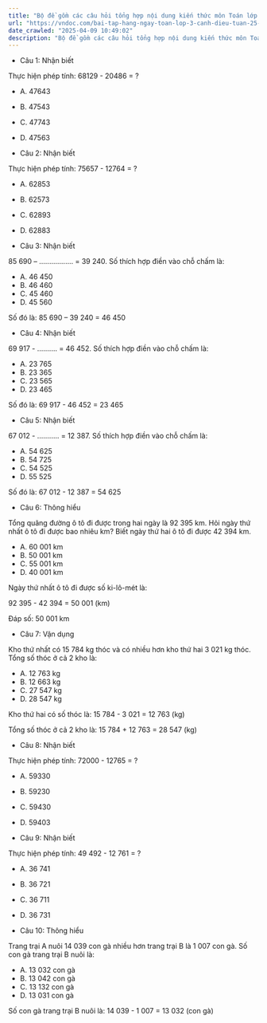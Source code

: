 ```yaml
---
title: "Bộ đề gồm các câu hỏi tổng hợp nội dung kiến thức môn Toán lớp 3 đã học ở Tuần 25 trong chương trình Toán lớp 3 Tập 2 sách Cánh diều, giúp các em ôn tập và luyện giải các dạng bài tập Toán lớp 3. Mời các em cùng luyện tập."
url: "https://vndoc.com/bai-tap-hang-ngay-toan-lop-3-canh-dieu-tuan-25-thu-5-338276"
date_crawled: "2025-04-09 10:49:02"
description: "Bộ đề gồm các câu hỏi tổng hợp nội dung kiến thức môn Toán lớp 3 đã học ở Tuần 25 trong chương trình Toán lớp 3 Tập 2 sách Cánh diều, giúp các em ôn tập và luyện giải các dạng bài tập Toán lớp 3. Mời các em cùng luyện tập."
---
```


* Câu 1:  Nhận biết

Thực hiện phép tính: 68129 - 20486 = ?

  * A. 47643 
  * B. 47543 
  * C. 47743 
  * D. 47563 



* Câu 2:  Nhận biết

Thực hiện phép tính: 75657 - 12764 = ?

  * A. 62853 
  * B. 62573 
  * C. 62893 
  * D. 62883 



* Câu 3:  Nhận biết

85 690 – ................. = 39 240. Số thích hợp điền vào chỗ chấm là:

  * A. 46 450 
  * B. 46 460 
  * C. 45 460 
  * D. 45 560 



Số đó là: 85 690 – 39 240 = 46 450

* Câu 4:  Nhận biết

69 917 - .......... = 46 452. Số thích hợp điền vào chỗ chấm là:

  * A. 23 765 
  * B. 23 365 
  * C. 23 565 
  * D. 23 465 



Số đó là: 69 917 - 46 452 = 23 465

* Câu 5:  Nhận biết

67 012 - ........... = 12 387. Số thích hợp điền vào chỗ chấm là:

  * A. 54 625 
  * B. 54 725 
  * C. 54 525 
  * D. 55 525 



Số đó là: 67 012 - 12 387 = 54 625

* Câu 6:  Thông hiểu

Tổng quãng đường ô tô đi được trong hai ngày là 92 395 km. Hỏi ngày thứ nhất ô tô đi được bao nhiêu km? Biết ngày thứ hai ô tô đi được 42 394 km.

  * A. 60 001 km 
  * B. 50 001 km 
  * C. 55 001 km 
  * D. 40 001 km 



Ngày thứ nhất ô tô đi được số ki-lô-mét là:

92 395 - 42 394 = 50 001 (km)

Đáp số: 50 001 km

* Câu 7:  Vận dụng

Kho thứ nhất có 15 784 kg thóc và có nhiều hơn kho thứ hai 3 021 kg thóc. Tổng số thóc ở cả 2 kho là:

  * A. 12 763 kg 
  * B. 12 663 kg 
  * C. 27 547 kg 
  * D. 28 547 kg 



Kho thứ hai có số thóc là: 15 784 - 3 021 = 12 763 (kg)

Tổng số thóc ở cả 2 kho là: 15 784 + 12 763 = 28 547 (kg)

* Câu 8:  Nhận biết

Thực hiện phép tính: 72000 - 12765 = ?

  * A. 59330 
  * B. 59230 
  * C. 59430 
  * D. 59403 



* Câu 9:  Nhận biết

Thực hiện phép tính: 49 492 - 12 761 = ?

  * A. 36 741 
  * B. 36 721 
  * C. 36 711 
  * D. 36 731 



* Câu 10:  Thông hiểu

Trang trại A nuôi 14 039 con gà nhiều hơn trang trại B là 1 007 con gà. Số con gà trang trại B nuôi là:

  * A. 13 032 con gà 
  * B. 13 042 con gà 
  * C. 13 132 con gà 
  * D. 13 031 con gà 



Số con gà trang trại B nuôi là: 14 039 - 1 007 = 13 032 (con gà)
